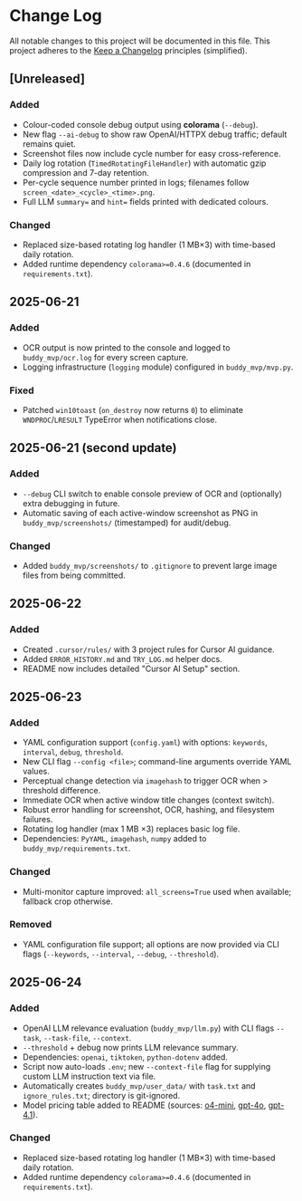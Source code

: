 # Change Log

All notable changes to this project will be documented in this file.
This project adheres to the [Keep a Changelog](https://keepachangelog.com/en/1.1.0/) principles (simplified).

## [Unreleased]
### Added
* Colour-coded console debug output using **colorama** (`--debug`).
* New flag `--ai-debug` to show raw OpenAI/HTTPX debug traffic; default remains quiet.
* Screenshot files now include cycle number for easy cross-reference.
* Daily log rotation (`TimedRotatingFileHandler`) with automatic gzip compression and 7-day retention.
* Per-cycle sequence number printed in logs; filenames follow `screen_<date>_<cycle>_<time>.png`.
* Full LLM `summary=` and `hint=` fields printed with dedicated colours.
### Changed
* Replaced size-based rotating log handler (1 MB×3) with time-based daily rotation.
* Added runtime dependency `colorama>=0.4.6` (documented in `requirements.txt`).

## 2025-06-21
### Added
- OCR output is now printed to the console and logged to `buddy_mvp/ocr.log` for every screen capture.
- Logging infrastructure (`logging` module) configured in `buddy_mvp/mvp.py`.

### Fixed
- Patched `win10toast` (`on_destroy` now returns `0`) to eliminate `WNDPROC`/`LRESULT` TypeError when notifications close.

## 2025-06-21 (second update)
### Added
- `--debug` CLI switch to enable console preview of OCR and (optionally) extra debugging in future.
- Automatic saving of each active-window screenshot as PNG in `buddy_mvp/screenshots/` (timestamped) for audit/debug.

### Changed
- Added `buddy_mvp/screenshots/` to `.gitignore` to prevent large image files from being committed.

## 2025-06-22
### Added
- Created `.cursor/rules/` with 3 project rules for Cursor AI guidance.
- Added `ERROR_HISTORY.md` and `TRY_LOG.md` helper docs.
- README now includes detailed "Cursor AI Setup" section.

## 2025-06-23
### Added
- YAML configuration support (`config.yaml`) with options: `keywords`, `interval`, `debug`, `threshold`.
- New CLI flag `--config <file>`; command-line arguments override YAML values.
- Perceptual change detection via `imagehash` to trigger OCR when > threshold difference.
- Immediate OCR when active window title changes (context switch).
- Robust error handling for screenshot, OCR, hashing, and filesystem failures.
- Rotating log handler (max 1 MB ×3) replaces basic log file.
- Dependencies: `PyYAML`, `imagehash`, `numpy` added to `buddy_mvp/requirements.txt`.

### Changed
- Multi-monitor capture improved: `all_screens=True` used when available; fallback crop otherwise.

### Removed
- YAML configuration file support; all options are now provided via CLI flags (`--keywords`, `--interval`, `--debug`, `--threshold`).

## 2025-06-24
### Added
- OpenAI LLM relevance evaluation (`buddy_mvp/llm.py`) with CLI flags `--task`, `--task-file`, `--context`.
- `--threshold` + debug now prints LLM relevance summary.
- Dependencies: `openai`, `tiktoken`, `python-dotenv` added.
- Script now auto-loads `.env`; new `--context-file` flag for supplying custom LLM instruction text via file.
- Automatically creates `buddy_mvp/user_data/` with `task.txt` and `ignore_rules.txt`; directory is git-ignored.
- Model pricing table added to README (sources: [o4-mini](https://platform.openai.com/docs/models/o4-mini), [gpt-4o](https://platform.openai.com/docs/models/chatgpt-4o-latest), [gpt-4.1](https://platform.openai.com/docs/models/gpt-4.1)).

### Changed
- Replaced size-based rotating log handler (1 MB×3) with time-based daily rotation.
- Added runtime dependency `colorama>=0.4.6` (documented in `requirements.txt`).